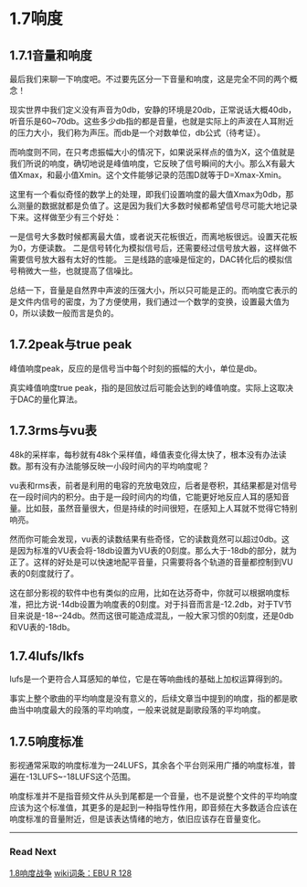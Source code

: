 1.7响度
=======

## 1.7.1音量和响度

最后我们来聊一下响度吧。不过要先区分一下音量和响度，这是完全不同的两个概念！

现实世界中我们定义没有声音为0db，安静的环境是20db，正常说话大概40db，听音乐是60~70db。这些多少db指的都是音量，也就是实际上的声波在人耳附近的压力大小，我们称为声压。而db是一个对数单位，db公式（待考证）。

而响度则不同，在只考虑振幅大小的情况下，如果说采样点的值为X，这个值就是我们所说的响度，确切地说是峰值响度，它反映了信号瞬间的大小。那么X有最大值Xmax，和最小值Xmin。这个文件能够记录的范围D就等于D=Xmax-Xmin。

这里有一个看似奇怪的数学上的处理，即我们设置响度的最大值Xmax为0db，那么测量的数据就都是负值了。这是因为我们大多数时候都希望信号尽可能大地记录下来。这样做至少有三个好处：

一是信号大多数时候都离最大值，或者说天花板很近，而离地板很远。设置天花板为0，方便读数。
二是信号转化为模拟信号后，还需要经过信号放大器，这样做不需要信号放大器有太好的性能。
三是线路的底噪是恒定的，DAC转化后的模拟信号稍微大一些，也就提高了信噪比。

总结一下，音量是自然界中声波的压强大小，所以只可能是正的。而响度它表示的是文件内信号的密度，为了方便使用，我们通过一个数学的变换，设置最大值为0，所以读数一般而言是负的。

## 1.7.2peak与true peak

峰值响度peak，反应的是信号当中每个时刻的振幅的大小，单位是db。

真实峰值响度true peak，指的是回放过后可能会达到的峰值响度。实际上这取决于DAC的量化算法。

## 1.7.3rms与vu表

48k的采样率，每秒就有48k个采样值，峰值表变化得太快了，根本没有办法读数。那有没有办法能够反映一小段时间内的平均响度呢？

vu表和rms表，前者是利用的电容的充放电效应，后者是卷积，其结果都是对信号在一段时间内的积分。由于是一段时间内的均值，它能更好地反应人耳的感知音量。比如鼓，虽然音量很大，但是持续的时间很短，在感知上人耳就不觉得它特别响亮。

然而你可能会发现，vu表的读数结果有些奇怪，它的读数竟然可以超过0db。这是因为标准的VU表会将-18db设置为VU表的0刻度。那么大于-18db的部分，就为正了。这样的好处是可以快速地配平音量，只需要将各个轨道的音量都控制到VU表的0刻度就行了。

这在部分影视的软件中也有类似的应用，比如在达芬奇中，你就可以根据响度标准，把比方说-14db设置为响度表的0刻度。对于抖音而言是-12.2db，对于TV节目来说是-18~-24db。然而这很可能造成混乱，一般大家习惯的0刻度，还是0db和VU表的-18db。

## 1.7.4lufs/lkfs

lufs是一个更符合人耳感知的单位，它是在等响曲线的基础上加权运算得到的。

事实上整个歌曲的平均响度是没有意义的，后续文章当中提到的响度，指的都是歌曲当中响度最大的段落的平均响度，一般来说就是副歌段落的平均响度。

## 1.7.5响度标准

影视通常采取的响度标准为—24LUFS，其余各个平台则采用广播的响度标准，普遍在-13LUFS~-18LUFS这个范围。

响度标准并不是指音频文件从头到尾都是一个音量，也不是说整个文件的平均响度应该为这个标准值，其更多的是起到一种指导性作用，即音频在大多数适合应该在响度标准的音量附近，但是该表达情绪的地方，依旧应该存在音量变化。

***

### Read Next

[1.8响度战争](https://fusmixing.site/html/mdwiki.html#!./master1_8.md)
[wiki词条：EBU R 128](https://en.wikipedia.org/wiki/Loudness_war)
